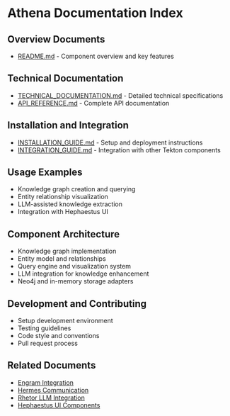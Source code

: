 # Athena Documentation Index

## Overview Documents
- [README.md](./README.md) - Component overview and key features

## Technical Documentation
- [TECHNICAL_DOCUMENTATION.md](./TECHNICAL_DOCUMENTATION.md) - Detailed technical specifications
- [API_REFERENCE.md](./API_REFERENCE.md) - Complete API documentation

## Installation and Integration
- [INSTALLATION_GUIDE.md](./INSTALLATION_GUIDE.md) - Setup and deployment instructions
- [INTEGRATION_GUIDE.md](./INTEGRATION_GUIDE.md) - Integration with other Tekton components

## Usage Examples
- Knowledge graph creation and querying
- Entity relationship visualization
- LLM-assisted knowledge extraction
- Integration with Hephaestus UI

## Component Architecture
- Knowledge graph implementation
- Entity model and relationships
- Query engine and visualization system
- LLM integration for knowledge enhancement
- Neo4j and in-memory storage adapters

## Development and Contributing
- Setup development environment
- Testing guidelines
- Code style and conventions
- Pull request process

## Related Documents
- [Engram Integration](../Engram/INTEGRATION_GUIDE.md)
- [Hermes Communication](../Hermes/API_REFERENCE.md)
- [Rhetor LLM Integration](../Rhetor/API_REFERENCE.md)
- [Hephaestus UI Components](../Hephaestus/UI_COMPONENTS.md)